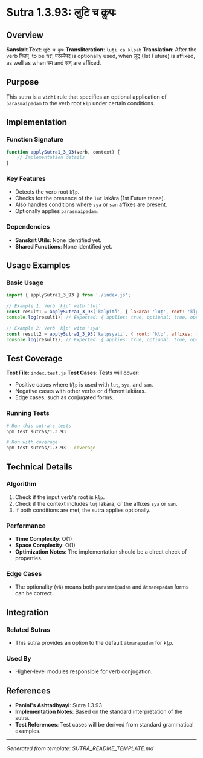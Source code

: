 # Sutra 1.3.93: लुटि च कॢपः

## Overview

**Sanskrit Text**: `लुटि च कॢपः`
**Transliteration**: `luṭi ca kḷpaḥ`
**Translation**: After the verb क्लिप् 'to be fit', परस्मैपद is optionally used, when लुट् (1st Future) is affixed, as well as when स्य and सन् are affixed.

## Purpose

This sutra is a `vidhi` rule that specifies an optional application of `parasmaipadam` to the verb root `kḷp` under certain conditions.

## Implementation

### Function Signature
```javascript
function applySutra1_3_93(verb, context) {
    // Implementation details
}
```

### Key Features
- Detects the verb root `kḷp`.
- Checks for the presence of the `luṭ` lakāra (1st Future tense).
- Also handles conditions where `sya` or `san` affixes are present.
- Optionally applies `parasmaipadam`.

### Dependencies
- **Sanskrit Utils**: None identified yet.
- **Shared Functions**: None identified yet.

## Usage Examples

### Basic Usage
```javascript
import { applySutra1_3_93 } from './index.js';

// Example 1: Verb 'kḷp' with 'luṭ'
const result1 = applySutra1_3_93('kalpitā', { lakara: 'luṭ', root: 'kḷp' });
console.log(result1); // Expected: { applies: true, optional: true, operations: ['add parasmaipadam'] }

// Example 2: Verb 'kḷp' with 'sya'
const result2 = applySutra1_3_93('kalpsyati', { root: 'kḷp', affixes: ['sya'] });
console.log(result2); // Expected: { applies: true, optional: true, operations: ['add parasmaipadam'] }
```

## Test Coverage

**Test File**: `index.test.js`
**Test Cases**: Tests will cover:
- Positive cases where `kḷp` is used with `luṭ`, `sya`, and `san`.
- Negative cases with other verbs or different lakāras.
- Edge cases, such as conjugated forms.

### Running Tests
```bash
# Run this sutra's tests
npm test sutras/1.3.93

# Run with coverage
npm test sutras/1.3.93 --coverage
```

## Technical Details

### Algorithm
1. Check if the input verb's root is `kḷp`.
2. Check if the context includes `luṭ` lakāra, or the affixes `sya` or `san`.
3. If both conditions are met, the sutra applies optionally.

### Performance
- **Time Complexity**: O(1)
- **Space Complexity**: O(1)
- **Optimization Notes**: The implementation should be a direct check of properties.

### Edge Cases
- The optionality (`vā`) means both `parasmaipadam` and `ātmanepadam` forms can be correct.

## Integration

### Related Sutras
- This sutra provides an option to the default `ātmanepadam` for `kḷp`.

### Used By
- Higher-level modules responsible for verb conjugation.

## References

- **Panini's Ashtadhyayi**: Sutra 1.3.93
- **Implementation Notes**: Based on the standard interpretation of the sutra.
- **Test References**: Test cases will be derived from standard grammatical examples.

---

*Generated from template: SUTRA_README_TEMPLATE.md*
